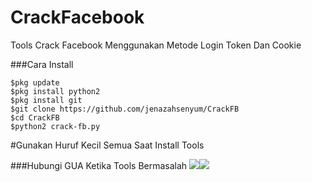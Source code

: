 # CrackFacebook
Tools Crack Facebook Menggunakan Metode Login Token Dan Cookie

###Cara Install
```
$pkg update
$pkg install python2
$pkg install git
$git clone https://github.com/jenazahsenyum/CrackFB
$cd CrackFB
$python2 crack-fb.py
```
#Gunakan Huruf Kecil Semua Saat Install Tools

###Hubungi GUA Ketika Tools Bermasalah
[![](https://img.shields.io/badge/Facebook-blue?logo=Facebook&logoColor=blue&labelColor=white)](https://www.facebook.com/akang.jenazah)[![](https://img.shields.io/badge/Whatsapp-CHAT-red?logo=Whatsapp&logoColor=aqua&labelColor=blue)](https://wa.me/15716004419?text=Asalamualaikum+bang+ganteng)
